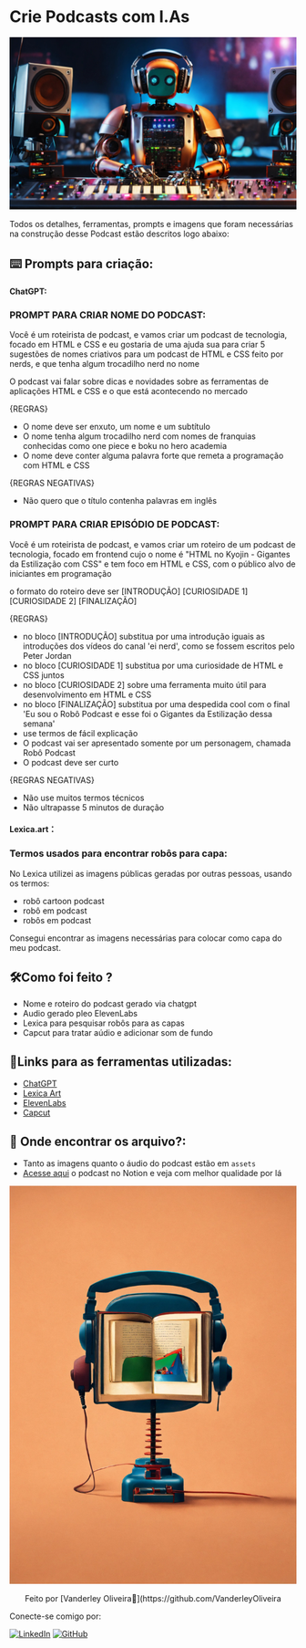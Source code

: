 # Crie Podcasts com I.As

![Capa do Podcast](./assets/imgs/img%204.jpg)

Todos os detalhes, ferramentas, prompts e imagens que foram necessárias na construção desse Podcast estão descritos logo abaixo:

## ⌨️ Prompts para criação:

#### ChatGPT:

### **PROMPT PARA CRIAR NOME DO PODCAST:**

Você é um roteirista de podcast, e vamos criar um podcast de tecnologia, focado em HTML e CSS e eu gostaria de uma ajuda sua para criar 5 sugestões
de nomes criativos para um podcast de HTML e CSS feito por nerds, e que tenha algum trocadilho nerd no nome

O podcast vai falar sobre dicas e novidades sobre as ferramentas de aplicações HTML e CSS e o que está acontecendo no mercado 

{REGRAS}

- O nome deve ser enxuto, um nome e um subtítulo
- O nome tenha algum trocadilho nerd com nomes de franquias conhecidas como one piece e boku no hero academia 
- O nome deve conter alguma palavra forte que remeta a programação com HTML e CSS

{REGRAS NEGATIVAS}

- Não quero que o título contenha palavras em inglês

### **PROMPT PARA CRIAR EPISÓDIO DE PODCAST:**

Você é um roteirista de podcast, e vamos criar um  roteiro de um podcast de tecnologia, focado em frontend cujo o nome é "HTML no Kyojin - Gigantes da Estilização com CSS" e tem foco em HTML e CSS,  com o público alvo de iniciantes em programação

o formato do roteiro deve ser
[INTRODUÇÃO]
[CURIOSIDADE 1]
[CURIOSIDADE 2]
[FINALIZAÇÃO]

{REGRAS}

- no bloco [INTRODUÇÃO] substitua por uma introdução iguais as introduções dos vídeos do canal 'ei nerd', como se fossem escritos pelo Peter Jordan
- no bloco [CURIOSIDADE 1] substitua por uma curiosidade de HTML e CSS juntos
- no bloco [CURIOSIDADE 2] sobre uma ferramenta muito útil para desenvolvimento em HTML e CSS
- no bloco [FINALIZAÇÃO] substitua por uma despedida cool com o final 'Eu sou o Robô Podcast e esse foi o Gigantes da Estilização dessa semana'
- use termos de fácil explicação
- O podcast vai ser apresentado somente por um personagem, chamada Robô Podcast
- O podcast deve ser curto

{REGRAS NEGATIVAS}

- Não use muitos termos técnicos
- Não ultrapasse 5 minutos de duração

#### Lexica.art：
### **Termos usados para encontrar robôs para capa:**

No Lexica utilizei as imagens públicas geradas por outras pessoas, usando os termos:
- robô cartoon podcast
- robô em podcast
- robôs em podcast

Consegui encontrar as imagens necessárias para colocar como capa do meu podcast.

## 🛠️Como foi feito ?
- Nome e roteiro do podcast gerado via chatgpt
- Audio gerado pleo ElevenLabs
- Lexica para pesquisar robôs para as capas
- Capcut para tratar aúdio e adicionar som de fundo

## 🔗Links para as ferramentas utilizadas:
- [ChatGPT](https://chat.openai.com/) 
- [Lexica Art](https://lexica.art)
- [ElevenLabs](https://elevenlabs.io)
- [Capcut](https://www.capcut.com/my-edit?start_tab=video)

## 📂 Onde encontrar os arquivo?:

- Tanto as imagens quanto o áudio do podcast estão em `assets`
- [Acesse aqui](https://www.notion.so/PAS-Podcast-AI-Studio-3fd4833ef9f744c8b8153c0b8eeb472f?pvs=4) o podcast no Notion e veja com melhor qualidade por lá

![imagem de Podcast](./assets/imgs/img%203.jpg)

<p align="center">
Feito por [Vanderley Oliveira👾](https://github.com/VanderleyOliveira

Conecte-se comigo por:

[![LinkedIn](https://img.shields.io/badge/-LinkedIn-000?style=for-the-badge&logo=linkedin&logoColor=blue)](https://www.linkedin.com/in/vanderley-oliveira-exe/)
[![GitHub](https://img.shields.io/badge/GitHub-100000?style=for-the-badge&logo=github&logoColor=white)](https://github.com/VanderleyOliveira)
</p>